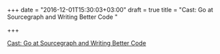 +++
date = "2016-12-01T15:30:03+03:00"
draft = true
title = "Cast: Go at Sourcegraph and Writing Better Code "

+++

<p><a href="https://changelog.com/gotime/12">Cast: Go at Sourcegraph and Writing Better Code </a></p>
